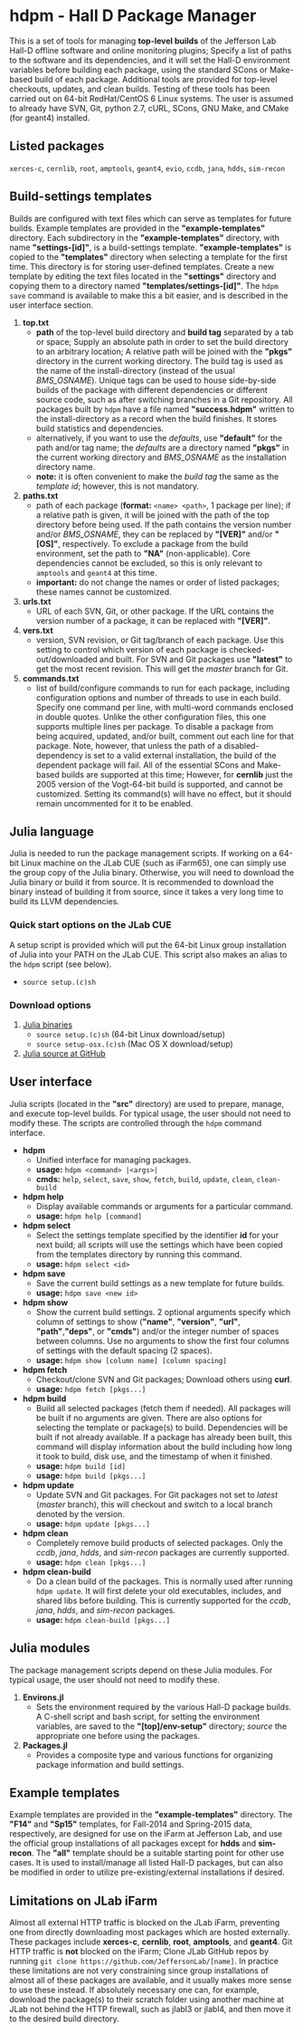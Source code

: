 # hdpm - Hall D Package Manager
This is a set of tools for managing **top-level builds** of the Jefferson Lab Hall-D offline software and online monitoring plugins; Specify a list of paths to the software and its dependencies, and it will set the Hall-D environment variables before building each package, using the standard SCons or Make-based build of each package. Additional tools are provided for top-level checkouts, updates, and clean builds. Testing of these tools has been carried out on 64-bit RedHat/CentOS 6 Linux systems. The user is assumed to already have SVN, Git, python 2.7, cURL, SCons, GNU Make, and CMake (for geant4) installed.

## Listed packages
`xerces-c`, `cernlib`, `root`, `amptools`, `geant4`, `evio`, `ccdb`, `jana`, `hdds`, `sim-recon`

## Build-settings templates
Builds are configured with text files which can serve as templates for future builds. Example templates are provided in the **"example-templates"** directory. Each subdirectory in the **"example-templates"** directory, with name **"settings-[id]"**, is a build-settings template. **"example-templates"** is copied to the **"templates"** directory when selecting a template for the first time. This directory is for storing user-defined templates. Create a new template by editing the text files located in the **"settings"** directory and copying them to a directory named **"templates/settings-[id]"**. The `hdpm save` command is available to make this a bit easier, and is described in the user interface section.

1. **top.txt**
   - **path** of the top-level build directory and **build tag** separated by a tab or space; Supply an absolute path in order to set the build directory to an arbitrary location; A relative path will be joined with the **"pkgs"** directory in the current working directory. The build tag is used as the name of the install-directory (instead of the usual *BMS_OSNAME*). Unique tags can be used to house side-by-side builds of the package with different dependencies or different source code, such as after switching branches in a Git repository. All packages built by `hdpm` have a file named **"success.hdpm"** written to the install-directory as a record when the build finishes. It stores build statistics and dependencies.
   - alternatively, if you want to use the *defaults*, use **"default"** for the path and/or tag name; the *defaults* are a directory named **"pkgs"** in the current working directory and *BMS_OSNAME* as the installation directory name.
   - **note:** it is often convenient to make the *build tag* the same as the *template id*; however, this is not mandatory.
2. **paths.txt**
   - path of each package (**format:** `<name> <path>`, 1 package per line); if a relative path is given, it will be joined with the path of the top directory before being used. If the path contains the version number and/or *BMS_OSNAME*, they can be replaced by **"[VER]"** and/or **"[OS]"**, respectively. To exclude a package from the build environment, set the path to **"NA"** (non-applicable). Core dependencies cannot be excluded, so this is only relevant to `amptools` and `geant4` at this time.
   - **important:** do not change the names or order of listed packages; these names cannot be customized.
3. **urls.txt**
   - URL of each SVN, Git, or other package. If the URL contains the version number of a package, it can be replaced with **"[VER]"**.
4. **vers.txt**
   - version, SVN revision, or Git tag/branch of each package. Use this setting to control which version of each package is checked-out/downloaded and built. For SVN and Git packages use **"latest"** to get the most recent revision. This will get the *master* branch for Git.
5. **commands.txt**
   - list of build/configure commands to run for each package, including configuration options and number of threads to use in each build. Specify one command per line, with multi-word commands enclosed in double quotes. Unlike the other configuration files, this one supports multiple lines per package. To disable a package from being acquired, updated, and/or built, comment out each line for that package. Note, however, that unless the path of a disabled-dependency is set to a valid external installation, the build of the dependent package will fail. All of the essential SCons and Make-based builds are supported at this time; However, for **cernlib** just the 2005 version of the Vogt-64-bit build is supported, and cannot be customized. Setting its command(s) will have no effect, but it should remain uncommented for it to be enabled.

## Julia language
Julia is needed to run the package management scripts. If working on a 64-bit Linux machine on the JLab CUE (such as iFarm65), one can simply use the group copy of the Julia binary. Otherwise, you will need to download the Julia binary or build it from source. It is recommended to download the binary instead of building it from source, since it takes a very long time to build its LLVM dependencies.

### Quick start options on the JLab CUE
A setup script is provided which will put the 64-bit Linux group installation of Julia into your PATH on the JLab CUE. This script also makes an alias to the `hdpm` script (see below).
 - `source setup.(c)sh`

### Download options
1. [Julia binaries](http://julialang.org/downloads)
   - `source setup.(c)sh` (64-bit Linux download/setup)
   - `source setup-osx.(c)sh` (Mac OS X download/setup)
2. [Julia source at GitHub](https://github.com/JuliaLang/julia)

## User interface
Julia scripts (located in the **"src"** directory) are used to prepare, manage, and execute top-level builds. For typical usage, the user should not need to modify these. The scripts are controlled through the `hdpm` command interface.

* **hdpm**
   - Unified interface for managing packages.
   - **usage:** `hdpm <command> |<args>|`
   - **cmds:** `help`, `select`, `save`, `show`, `fetch`, `build`, `update`, `clean`, `clean-build`
* **hdpm help**
    - Display available commands or arguments for a particular command.
    - **usage:** `hdpm help [command]`
* **hdpm select**
   - Select the settings template specified by the identifier **id** for your next build; all scripts will use the settings which have been copied from the templates directory by running this command.
   - **usage:** `hdpm select <id>`
* **hdpm save**
    - Save the current build settings as a new template for future builds.
    - **usage:** `hdpm save <new id>`
* **hdpm show**
   - Show the current build settings. 2 optional arguments specify which column of settings to show (**"name"**, **"version"**, **"url"**, **"path"**,**"deps"**, or **"cmds"**) and/or the integer number of spaces between columns. Use no arguments to show the first four columns of settings with the default spacing (2 spaces).
   - **usage:** `hdpm show [column name] [column spacing]`
* **hdpm fetch**
   - Checkout/clone SVN and Git packages; Download others using **curl**.
   - **usage:** `hdpm fetch [pkgs...]`
* **hdpm build**
   - Build all selected packages (fetch them if needed). All packages will be built if no arguments are given. There are also options for selecting the template or package(s) to build. Dependencies will be built if not already available. If a package has already been built, this command will display information about the build including how long it took to build, disk use, and the timestamp of when it finished.
   - **usage:** `hdpm build [id]`
   - **usage:** `hdpm build [pkgs...]`
* **hdpm update**
   - Update SVN and Git packages. For Git packages not set to *latest* (*master* branch), this will checkout and switch to a local branch denoted by the version.
   - **usage:** `hdpm update [pkgs...]`
* **hdpm clean**
   - Completely remove build products of selected packages. Only the  *ccdb*, *jana*, *hdds*, and *sim-recon* packages are currently supported.
   - **usage:** `hdpm clean [pkgs...]`
* **hdpm clean-build**
   - Do a clean build of the packages. This is normally used after running `hdpm update`. It will first delete your old executables, includes, and shared libs before building. This is currently supported for the *ccdb*, *jana*, *hdds*, and *sim-recon* packages.
   - **usage:** `hdpm clean-build [pkgs...]`

## Julia modules
The package management scripts depend on these Julia modules. For typical usage, the user should not need to modify these.

1. **Environs.jl**
   - Sets the environment required by the various Hall-D package builds. A C-shell script and bash script, for setting the environment variables, are saved to the **"[top]/env-setup"** directory; *source* the appropriate one before using the packages.
2. **Packages.jl**
   - Provides a composite type and various functions for organizing package information and build settings.

## Example templates
Example templates are provided in the **"example-templates"** directory. The **"F14"** and **"Sp15"** templates, for Fall-2014 and Spring-2015 data, respectively, are designed for use on the iFarm at Jefferson Lab, and use the official group installations of all packages except for **hdds** and **sim-recon**. The **"all"** template should be a suitable starting point for other use cases. It is used to install/manage all listed Hall-D packages, but can also be modified in order to utilize pre-existing/external installations if desired.

## Limitations on JLab iFarm
Almost all external HTTP traffic is blocked on the JLab iFarm, preventing one from directly downloading most packages which are hosted externally. These packages include **xerces-c**, **cernlib**, **root**, **amptools**, and **geant4**. Git HTTP traffic is **not** blocked on the iFarm; Clone JLab GitHub repos by running `git clone https://github.com/JeffersonLab/[name]`. In practice these limitations are not very constraining since group installations of almost all of these packages are available, and it usually makes more sense to use these instead. If absolutely necessary one can, for example, download the package(s) to their scratch folder using another machine at JLab not behind the HTTP firewall, such as jlabl3 or jlabl4, and then move it to the desired build directory.
